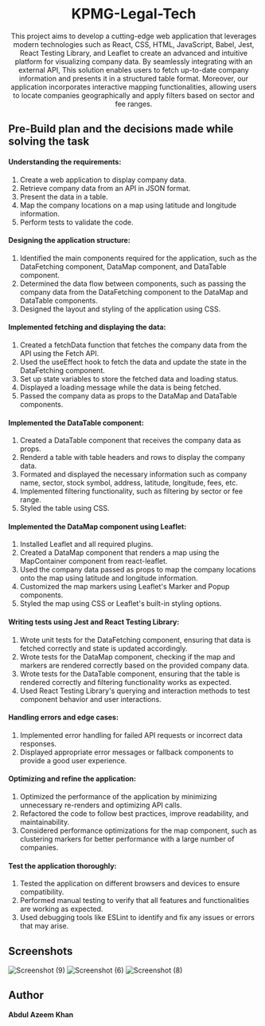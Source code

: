 <h1 align="center">KPMG-Legal-Tech</h1>

<p align="center">This project aims to develop a cutting-edge web application that leverages modern technologies such as React, CSS, HTML, JavaScript, Babel, Jest, React Testing Library, and Leaflet to create an advanced and intuitive platform for visualizing company data. By seamlessly integrating with an external API, This solution enables users to fetch up-to-date company information and presents it in a structured table format. Moreover, our application incorporates interactive mapping functionalities, allowing users to locate companies geographically and apply filters based on sector and fee ranges.</p>

## Pre-Build plan and the decisions made while solving the task

#### Understanding the requirements:
1. Create a web application to display company data.
2. Retrieve company data from an API in JSON format.
3. Present the data in a table.
4. Map the company locations on a map using latitude and longitude information.
5. Perform tests to validate the code.

#### Designing the application structure:
1. Identified the main components required for the application, such as the DataFetching component, DataMap component, and DataTable component.
2. Determined the data flow between components, such as passing the company data from the DataFetching component to the DataMap and DataTable components.
3. Designed the layout and styling of the application using CSS.

#### Implemented fetching and displaying the data:
1. Created a fetchData function that fetches the company data from the API using the Fetch API.
2. Used the useEffect hook to fetch the data and update the state in the DataFetching component.
3. Set up state variables to store the fetched data and loading status.
4. Displayed a loading message while the data is being fetched.
5. Passed the company data as props to the DataMap and DataTable components.

#### Implemented the DataTable component:
1. Created a DataTable component that receives the company data as props.
2. Renderd a table with table headers and rows to display the company data.
3. Formated and displayed the necessary information such as company name, sector, stock symbol, address, latitude, longitude, fees, etc.
4. Implemented filtering functionality, such as filtering by sector or fee range.
5. Styled the table using CSS.

#### Implemented the DataMap component using Leaflet:
1. Installed Leaflet and all required plugins.
2. Created a DataMap component that renders a map using the MapContainer component from react-leaflet.
3. Used the company data passed as props to map the company locations onto the map using latitude and longitude information.
4. Customized the map markers using Leaflet's Marker and Popup components.
5. Styled the map using CSS or Leaflet's built-in styling options.

#### Writing tests using Jest and React Testing Library:
1. Wrote unit tests for the DataFetching component, ensuring that data is fetched correctly and state is updated accordingly.
2. Wrote tests for the DataMap component, checking if the map and markers are rendered correctly based on the provided company data.
3. Wrote tests for the DataTable component, ensuring that the table is rendered correctly and filtering functionality works as expected.
4. Used React Testing Library's querying and interaction methods to test component behavior and user interactions.

#### Handling errors and edge cases:
1. Implemented error handling for failed API requests or incorrect data responses.
2. Displayed appropriate error messages or fallback components to provide a good user experience.

#### Optimizing and refine the application:
1. Optimized the performance of the application by minimizing unnecessary re-renders and optimizing API calls.
2. Refactored the code to follow best practices, improve readability, and maintainability.
3. Considered performance optimizations for the map component, such as clustering markers for better performance with a large number of companies.

#### Test the application thoroughly:
1. Tested the application on different browsers and devices to ensure compatibility.
2. Performed manual testing to verify that all features and functionalities are working as expected.
3. Used debugging tools like ESLint to identify and fix any issues or errors that may arise.

## Screenshots

![Screenshot (9)](https://github.com/Azeemkhan07/KPMG-Legal-Tech-Test/assets/106512671/aa2ae745-c98d-4b57-ab80-56f1235435b0)
![Screenshot (6)](https://github.com/Azeemkhan07/KPMG-Legal-Tech-Test/assets/106512671/b4cf132c-e8d8-48f0-a891-ca69f43fd5c6)
![Screenshot (8)](https://github.com/Azeemkhan07/KPMG-Legal-Tech-Test/assets/106512671/cb69adf7-449c-4616-8124-8121142b0a10)

## Author

**Abdul Azeem Khan**
